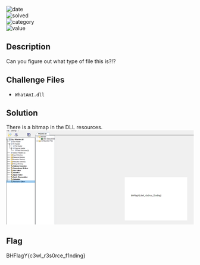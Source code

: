 ![date](https://img.shields.io/badge/date-09.10.2023-brightgreen.svg)  
![solved](https://img.shields.io/badge/solved-in%20time%20of%20CTF-brightgreen.svg)   
![category](https://img.shields.io/badge/category-Reverse-blueviolet.svg)   
![value](https://img.shields.io/badge/value-80-blue.svg)
## Description
Can you figure out what type of file this is?!?

## Challenge Files
- `WhatAmI.dll`

## Solution
There is a bitmap in the DLL resources.
![](attachments/Pasted%20image%2020231011231628.png)

## Flag
BHFlagY{c3wl_r3s0rce_f1nding}